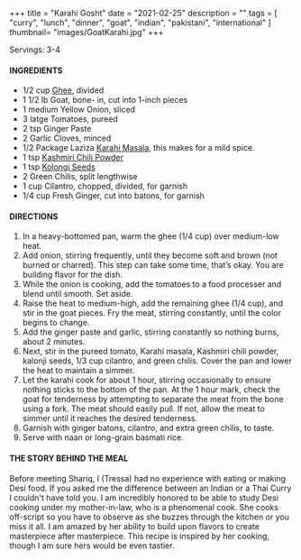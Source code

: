 +++
title = "Karahi Gosht"
date = "2021-02-25"
description = ""
tags = [
    "curry",
    "lunch",
    "dinner",
    "goat",
    "indian", 
    "pakistani", 
    "international" 
]
thumbnail= "images/GoatKarahi.jpg"
+++

Servings: 3-4 <!--more-->

#### INGREDIENTS 
* 1/2 cup [Ghee](https://amzn.to/2ZkJkrW), divided
* 1 1/2 lb Goat, bone- in, cut into 1-inch pieces
* 1 medium Yellow Onion, sliced
* 3 latge Tomatoes, pureed 
* 2 tsp Ginger Paste
* 2 Garlic Cloves, minced
* 1/2 Package Laziza [Karahi Masala](https://amzn.to/2MYzcmx), this makes for a mild spice. 
* 1 tsp [Kashmiri Chili Powder](https://amzn.to/3jP2lMC) 
* 1 tsp [Kolongi Seeds](https://amzn.to/3jMZUuh) 
* 2 Green Chilis, split lengthwise
* 1 cup Cilantro, chopped, divided, for garnish 
* 1/4 cup Fresh Ginger, cut into batons, for garnish

#### DIRECTIONS 

1. In a heavy-bottomed pan, warm the ghee (1/4 cup) over medium-low heat.
2. Add onion, stirring frequently, until they become soft and brown (not burned or charred). This step can take some time, that’s okay. You are building flavor for the dish. 
3. While the onion is cooking, add the tomatoes to a food processer and blend until smooth. Set aside.
4. Raise the heat to medium-high, add the remaining ghee (1/4 cup), and stir in the goat pieces. Fry the meat, stirring constantly, until the color begins to change.
5. Add the ginger paste and garlic, stirring constantly so nothing burns, about 2 minutes.
6. Next, stir in the pureed tomato, Karahi masala, Kashmiri chili powder, kalonji seeds, 1/3 cup cilantro, and green chilis. Cover the pan and lower the heat to maintain a simmer. 
7. Let the karahi cook for about 1 hour, stirring occasionally to ensure nothing sticks to the bottom of the pan. At the 1 hour mark, check the goat for tenderness by attempting to separate the meat from the bone using a fork. The meat should easily pull. If not, allow the meat to simmer until it reaches the desired tenderness.
8. Garnish with ginger batons, cilantro, and extra green chilis, to taste.
9. Serve with naan or long-grain basmati rice.

#### THE STORY BEHIND THE MEAL 

Before meeting Shariq, I (Tressa) had no experience with eating or making Desi food. If you asked me the difference between an Indian or a Thai Curry I couldn't have told you. I am incredibly honored to be able to study Desi cooking under my mother-in-law, who is a phenomenal cook. She cooks off-script so you have to observe as she buzzes through the kitchen or you miss it all. I am amazed by her ability to build upon flavors to create masterpiece after masterpiece. This recipe is inspired by her cooking, though I am sure hers would be even tastier. 

